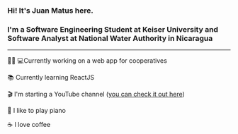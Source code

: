 ### Hi! It's Juan Matus here.

### I'm a Software Engineering Student at Keiser University and Software Analyst at National Water Authority in Nicaragua

---

👨🏻‍ 💻Currently working on a web app for cooperatives

📚 Currently learning ReactJS 

🎬 I'm starting a YouTube channel ([you can check it out here](https://www.youtube.com/channel/UCU3megO3PrCIbTUoaAeiPvQ))

🎹 I like to play piano 

☕️ I love coffee
